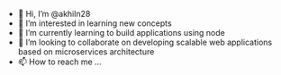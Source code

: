 - 👋 Hi, I’m @akhiln28
- 👀 I’m interested in learning new concepts
- 🌱 I’m currently learning to build applications using node
- 💞️ I’m looking to collaborate on developing scalable web applications based on microservices architecture
- 📫 How to reach me ...

<!---
akhiln28/akhiln28 is a ✨ special ✨ repository because its `README.md` (this file) appears on your GitHub profile.
You can click the Preview link to take a look at your changes.
--->
